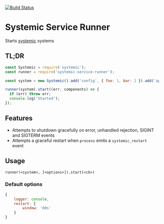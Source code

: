 [![Build Status](https://img.shields.io/travis/guidesmiths/systemic-service-runner/master.svg)](https://travis-ci.org/guidesmiths/systemic-service-runner)

# Systemic Service Runner

Starts [systemic](https://github.com/guidesmiths/systemic) systems

## TL;DR

```js
const Systemic = require('systemic');
const runner = require('systemic-service-runner');

const system = new Systemic().add('config', { foo: 1, bar: 2 }).add('app', require('./my-app')).dependsOn('config');

runner(system).start((err, components) => {
  if (err) throw err;
  console.log('Started');
});
```

## Features

- Attempts to shutdown gracefully on error, unhandled rejection, SIGINT and SIGTERM events
- Attempts a graceful restart when `process` emits a `systemic_restart` event

## Usage

```
runner(<system>, [<options>]).start(<cb>)
```

### Default options

```js
{
    logger: console,
    restart: {
        window: '60s'
    }
}
```
